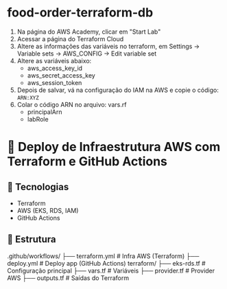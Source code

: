 # food-order-terraform-db

1. Na página do AWS Academy, clicar em "Start Lab"
2. Acessar a página do Terraform Cloud
3. Altere as informações das variáveis no terraform, em Settings -> Variable sets -> AWS_CONFIG -> Edit variable set
4. Altere as variáveis abaixo:
    - aws_access_key_id
    - aws_secret_access_key
    - aws_session_token
5. Depois de salvar, vá na configuração do IAM na AWS e copie o código: `ARN:XYZ`
6. Colar o código ARN no arquivo: vars.rf
    - principalArn
    - labRole

# 🚀 Deploy de Infraestrutura AWS com Terraform e GitHub Actions

## 📌 Tecnologias
- Terraform
- AWS (EKS, RDS, IAM)
- GitHub Actions

## 📁 Estrutura
.github/workflows/ ├── terraform.yml # Infra AWS (Terraform) ├── deploy.yml # Deploy app (GitHub Actions) terraform/ ├── eks-rds.tf # Configuração principal ├── vars.tf # Variáveis ├── provider.tf # Provider AWS ├── outputs.tf # Saídas do Terraform